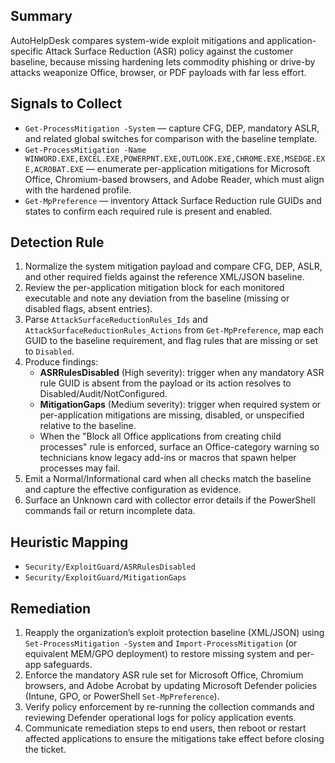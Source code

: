 ## Summary
AutoHelpDesk compares system-wide exploit mitigations and application-specific Attack Surface Reduction (ASR) policy against the customer baseline, because missing hardening lets commodity phishing or drive-by attacks weaponize Office, browser, or PDF payloads with far less effort.

## Signals to Collect
- `Get-ProcessMitigation -System` — capture CFG, DEP, mandatory ASLR, and related global switches for comparison with the baseline template.
- `Get-ProcessMitigation -Name WINWORD.EXE,EXCEL.EXE,POWERPNT.EXE,OUTLOOK.EXE,CHROME.EXE,MSEDGE.EXE,ACROBAT.EXE` — enumerate per-application mitigations for Microsoft Office, Chromium-based browsers, and Adobe Reader, which must align with the hardened profile.
- `Get-MpPreference` — inventory Attack Surface Reduction rule GUIDs and states to confirm each required rule is present and enabled.

## Detection Rule
1. Normalize the system mitigation payload and compare CFG, DEP, ASLR, and other required fields against the reference XML/JSON baseline.
2. Review the per-application mitigation block for each monitored executable and note any deviation from the baseline (missing or disabled flags, absent entries).
3. Parse `AttackSurfaceReductionRules_Ids` and `AttackSurfaceReductionRules_Actions` from `Get-MpPreference`, map each GUID to the baseline requirement, and flag rules that are missing or set to `Disabled`.
4. Produce findings:
   - **ASRRulesDisabled** (High severity): trigger when any mandatory ASR rule GUID is absent from the payload or its action resolves to Disabled/Audit/NotConfigured.
   - **MitigationGaps** (Medium severity): trigger when required system or per-application mitigations are missing, disabled, or unspecified relative to the baseline.
   - When the "Block all Office applications from creating child processes" rule is enforced, surface an Office-category warning so technicians know legacy add-ins or macros that spawn helper processes may fail.
5. Emit a Normal/Informational card when all checks match the baseline and capture the effective configuration as evidence.
6. Surface an Unknown card with collector error details if the PowerShell commands fail or return incomplete data.

## Heuristic Mapping
- `Security/ExploitGuard/ASRRulesDisabled`
- `Security/ExploitGuard/MitigationGaps`

## Remediation
1. Reapply the organization’s exploit protection baseline (XML/JSON) using `Set-ProcessMitigation -System` and `Import-ProcessMitigation` (or equivalent MEM/GPO deployment) to restore missing system and per-app safeguards.
2. Enforce the mandatory ASR rule set for Microsoft Office, Chromium browsers, and Adobe Acrobat by updating Microsoft Defender policies (Intune, GPO, or PowerShell `Set-MpPreference`).
3. Verify policy enforcement by re-running the collection commands and reviewing Defender operational logs for policy application events.
4. Communicate remediation steps to end users, then reboot or restart affected applications to ensure the mitigations take effect before closing the ticket.
